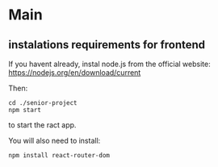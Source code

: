 # Main

## instalations requirements for frontend

If you havent already, instal node.js from the official website: https://nodejs.org/en/download/current

Then:

    cd ./senior-project
    npm start

to start the ract app.

You will also need to install:

    npm install react-router-dom